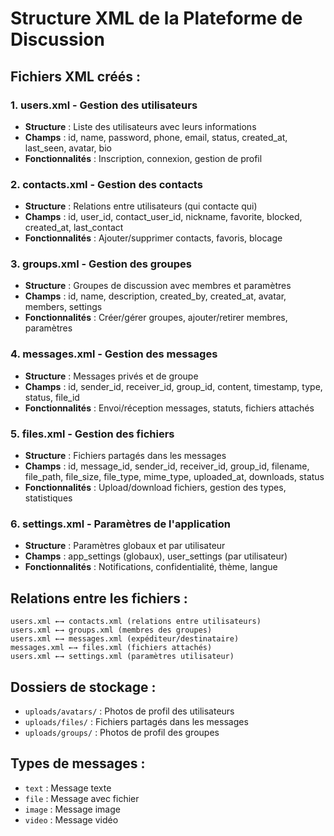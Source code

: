 # Structure XML de la Plateforme de Discussion

## Fichiers XML créés :

### 1. **users.xml** - Gestion des utilisateurs
- **Structure** : Liste des utilisateurs avec leurs informations
- **Champs** : id, name, password, phone, email, status, created_at, last_seen, avatar, bio
- **Fonctionnalités** : Inscription, connexion, gestion de profil

### 2. **contacts.xml** - Gestion des contacts
- **Structure** : Relations entre utilisateurs (qui contacte qui)
- **Champs** : id, user_id, contact_user_id, nickname, favorite, blocked, created_at, last_contact
- **Fonctionnalités** : Ajouter/supprimer contacts, favoris, blocage

### 3. **groups.xml** - Gestion des groupes
- **Structure** : Groupes de discussion avec membres et paramètres
- **Champs** : id, name, description, created_by, created_at, avatar, members, settings
- **Fonctionnalités** : Créer/gérer groupes, ajouter/retirer membres, paramètres

### 4. **messages.xml** - Gestion des messages
- **Structure** : Messages privés et de groupe
- **Champs** : id, sender_id, receiver_id, group_id, content, timestamp, type, status, file_id
- **Fonctionnalités** : Envoi/réception messages, statuts, fichiers attachés

### 5. **files.xml** - Gestion des fichiers
- **Structure** : Fichiers partagés dans les messages
- **Champs** : id, message_id, sender_id, receiver_id, group_id, filename, file_path, file_size, file_type, mime_type, uploaded_at, downloads, status
- **Fonctionnalités** : Upload/download fichiers, gestion des types, statistiques

### 6. **settings.xml** - Paramètres de l'application
- **Structure** : Paramètres globaux et par utilisateur
- **Champs** : app_settings (globaux), user_settings (par utilisateur)
- **Fonctionnalités** : Notifications, confidentialité, thème, langue

## Relations entre les fichiers :

```
users.xml ←→ contacts.xml (relations entre utilisateurs)
users.xml ←→ groups.xml (membres des groupes)
users.xml ←→ messages.xml (expéditeur/destinataire)
messages.xml ←→ files.xml (fichiers attachés)
users.xml ←→ settings.xml (paramètres utilisateur)
```

## Dossiers de stockage :
- `uploads/avatars/` : Photos de profil des utilisateurs
- `uploads/files/` : Fichiers partagés dans les messages
- `uploads/groups/` : Photos de profil des groupes



## Types de messages :
- `text` : Message texte
- `file` : Message avec fichier
- `image` : Message image
- `video` : Message vidéo 